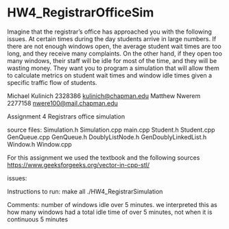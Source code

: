 # HW4_RegistrarOfficeSim
Imagine that the registrar’s office has approached you with the following issues. At certain times during the day students arrive in large numbers. If there are not enough windows open, the average student wait times are too long, and they receive many complaints. On the other hand, if they open too many windows, their staff will be idle for most of the time, and they will be wasting money. They want you to program a simulation that will allow them to calculate metrics on student wait times and window idle times given a specific traffic flow of students.


Michael Kulinich
2328386
kulinich@chapman.edu
Matthew Nwerem
2277158
nwere100@mail.chapman.edu

Assignment 4
Registrars office simulation

source files:
  Simulation.h
  Simulation.cpp
  main.cpp
  Student.h
  Student.cpp
  GenQueue.cpp
  GenQueue.h
  DoublyListNode.h
  GenDoublyLinkedList.h
  Window.h
  Window.cpp

For this assignment we used the textbook and the following sources
https://www.geeksforgeeks.org/vector-in-cpp-stl/

issues:

Instructions to run:
  make all
  ./HW4_RegistrarSimulation

Comments:
number of windows idle over 5 minutes. we interpreted this as how many windows had a total idle time of over 5 minutes, not when it is continuous 5 minutes
